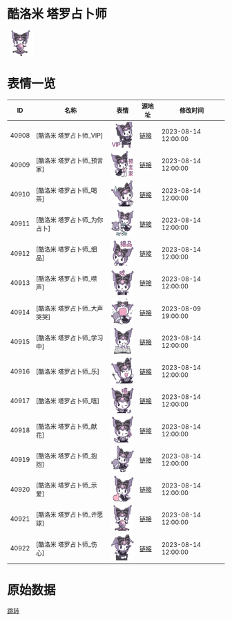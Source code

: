 # 酷洛米 塔罗占卜师

<img src="./cover.png" height="60" alt="cover" />

# 表情一览

|ID|名称|表情|源地址|修改时间|
|----|----|----|----|----|
|40908|[酷洛米 塔罗占卜师_VIP]|<img src="./pic/040908_%5B酷洛米 塔罗占卜师_VIP%5D.png" height="60" alt="VIP"/>|[链接](https://i0.hdslb.com/bfs/garb/dc17e6f052cc112c54fc80dbac85f9258d861ea4.png)|2023-08-14 12:00:00|
|40909|[酷洛米 塔罗占卜师_预言家]|<img src="./pic/040909_%5B酷洛米 塔罗占卜师_预言家%5D.png" height="60" alt="预言家"/>|[链接](https://i0.hdslb.com/bfs/garb/528442c89b42ac793d578f43939908623c8c490b.png)|2023-08-14 12:00:00|
|40910|[酷洛米 塔罗占卜师_喝茶]|<img src="./pic/040910_%5B酷洛米 塔罗占卜师_喝茶%5D.png" height="60" alt="喝茶"/>|[链接](https://i0.hdslb.com/bfs/garb/9e3ca97465c4622cc1794238cf3a05825aa49bab.png)|2023-08-14 12:00:00|
|40911|[酷洛米 塔罗占卜师_为你占卜]|<img src="./pic/040911_%5B酷洛米 塔罗占卜师_为你占卜%5D.png" height="60" alt="为你占卜"/>|[链接](https://i0.hdslb.com/bfs/garb/f04976379d27ed513d3a9c3aaa4001b962a17351.png)|2023-08-14 12:00:00|
|40912|[酷洛米 塔罗占卜师_细品]|<img src="./pic/040912_%5B酷洛米 塔罗占卜师_细品%5D.png" height="60" alt="细品"/>|[链接](https://i0.hdslb.com/bfs/garb/92483309ffa70a71663d71657a2c8a0789e50f7c.png)|2023-08-14 12:00:00|
|40913|[酷洛米 塔罗占卜师_噤声]|<img src="./pic/040913_%5B酷洛米 塔罗占卜师_噤声%5D.png" height="60" alt="噤声"/>|[链接](https://i0.hdslb.com/bfs/garb/4e665dcdc1eca4374de3b8b4ed3609ad24b28b70.png)|2023-08-14 12:00:00|
|40914|[酷洛米 塔罗占卜师_大声哭哭]|<img src="./pic/040914_%5B酷洛米 塔罗占卜师_大声哭哭%5D.png" height="60" alt="大声哭哭"/>|[链接](https://i0.hdslb.com/bfs/garb/a05acaef1930068a330bf2d8ae211a7910ad6988.png)|2023-08-09 19:00:00|
|40915|[酷洛米 塔罗占卜师_学习中]|<img src="./pic/040915_%5B酷洛米 塔罗占卜师_学习中%5D.png" height="60" alt="学习中"/>|[链接](https://i0.hdslb.com/bfs/garb/dccffeab8b331b8e9c1debfee339b5955ab5298f.png)|2023-08-14 12:00:00|
|40916|[酷洛米 塔罗占卜师_乐]|<img src="./pic/040916_%5B酷洛米 塔罗占卜师_乐%5D.png" height="60" alt="乐"/>|[链接](https://i0.hdslb.com/bfs/garb/9a942efc9e6c257e64756d87c72a3529bee9bd3b.png)|2023-08-14 12:00:00|
|40917|[酷洛米 塔罗占卜师_嘻]|<img src="./pic/040917_%5B酷洛米 塔罗占卜师_嘻%5D.png" height="60" alt="嘻"/>|[链接](https://i0.hdslb.com/bfs/garb/8cb3a7d37ed92f346638a2d467e3eb27b3d7a89a.png)|2023-08-14 12:00:00|
|40918|[酷洛米 塔罗占卜师_献花]|<img src="./pic/040918_%5B酷洛米 塔罗占卜师_献花%5D.png" height="60" alt="献花"/>|[链接](https://i0.hdslb.com/bfs/garb/c31039b770d5f05efccd91739a99cc541a071f1d.png)|2023-08-14 12:00:00|
|40919|[酷洛米 塔罗占卜师_抱抱]|<img src="./pic/040919_%5B酷洛米 塔罗占卜师_抱抱%5D.png" height="60" alt="抱抱"/>|[链接](https://i0.hdslb.com/bfs/garb/165073d9e6df16fffc80a7c72db068de8a61f4ee.png)|2023-08-14 12:00:00|
|40920|[酷洛米 塔罗占卜师_示爱]|<img src="./pic/040920_%5B酷洛米 塔罗占卜师_示爱%5D.png" height="60" alt="示爱"/>|[链接](https://i0.hdslb.com/bfs/garb/70bcf8001377f87ebd01c7be7ec018d37427f94c.png)|2023-08-14 12:00:00|
|40921|[酷洛米 塔罗占卜师_许愿球]|<img src="./pic/040921_%5B酷洛米 塔罗占卜师_许愿球%5D.png" height="60" alt="许愿球"/>|[链接](https://i0.hdslb.com/bfs/garb/747d752a4ea2c6a4de862179fefb008b826dd46d.png)|2023-08-14 12:00:00|
|40922|[酷洛米 塔罗占卜师_伤心]|<img src="./pic/040922_%5B酷洛米 塔罗占卜师_伤心%5D.png" height="60" alt="伤心"/>|[链接](https://i0.hdslb.com/bfs/garb/21a3be707fa0fc1f2fcace3b8e56864250bbb1ac.png)|2023-08-14 12:00:00|

# 原始数据

[跳转](./raw.json)

